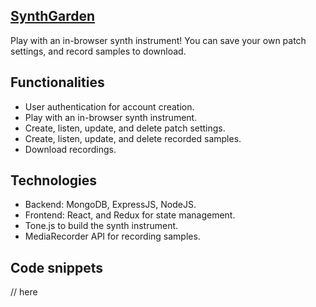 ## <a href="https://synthgarden.herokuapp.com" target="_blank">SynthGarden</a>
Play with an in-browser synth instrument! You can save your own patch settings, and record samples to download.

## Functionalities
- User authentication for account creation.
- Play with an in-browser synth instrument.
- Create, listen, update, and delete patch settings.
- Create, listen, update, and delete recorded samples.
- Download recordings.

## Technologies
- Backend: MongoDB, ExpressJS, NodeJS.
- Frontend: React, and Redux for state management.
- Tone.js to build the synth instrument.
- MediaRecorder API for recording samples.

## Code snippets
// here
